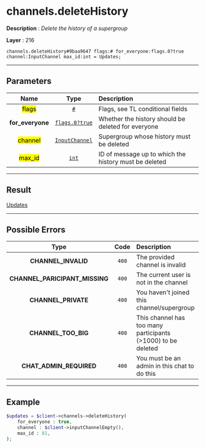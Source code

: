 # channels.deleteHistory

**Description** : *Delete the history of a supergroup*

**Layer** : 216

```tl
channels.deleteHistory#9baa9647 flags:# for_everyone:flags.0?true channel:InputChannel max_id:int = Updates;
```

---

## Parameters

| Name | Type | Description |
| :---: | :---: | :--- |
| <mark>flags</mark> | [`#`](type/#) | Flags, see TL conditional fields |
| **for_everyone** | [`flags.0?true`](type/true) | Whether the history should be deleted for everyone |
| <mark>channel</mark> | [`InputChannel`](type/InputChannel) | Supergroup whose history must be deleted |
| <mark>max_id</mark> | [`int`](type/int) | ID of message up to which the history must be deleted |

---

## Result

[Updates](type/Updates)

---

## Possible Errors

| Type | Code | Description |
| :---: | :---: | :--- |
| **CHANNEL_INVALID** | `400` | The provided channel is invalid |
| **CHANNEL_PARICIPANT_MISSING** | `400` | The current user is not in the channel |
| **CHANNEL_PRIVATE** | `400` | You haven't joined this channel/supergroup |
| **CHANNEL_TOO_BIG** | `400` | This channel has too many participants (>1000) to be deleted |
| **CHAT_ADMIN_REQUIRED** | `400` | You must be an admin in this chat to do this |

---

## Example

```php
$updates = $client->channels->deleteHistory(
	for_everyone : true,
	channel : $client->inputChannelEmpty(),
	max_id : 81,
);
```